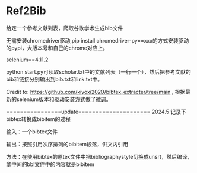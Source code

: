 # Ref2Bib
给定一个参考文献列表，爬取谷歌学术生成bib文件

无需安装chromedriver驱动,pip install chromedriver-py==xxx的方式安装驱动的pypi，大版本号和自己的chrome对应上。

selenium==4.11.2

python start.py可读取scholar.txt中的文献列表（一行一个），然后把参考文献的bib和链接分别输出到bib.txt和link.txt中。

Credit to: https://github.com/kiyoxi2020/bibtex_extracter/tree/main , 根据最新的selenium版本和驱动安装方式做了微调。

================update=====================
2024.5 记录下bibtex转换成bibitem的过程

输入：一个bibtex文件

输出：按照引用次序排列的bibitem段落，供文内引用

方法：在使用bibtex的原tex文件中把bibliographystyle切换成unsrt，然后编译，拿中间的bbl文件中的内容就是bibitem
